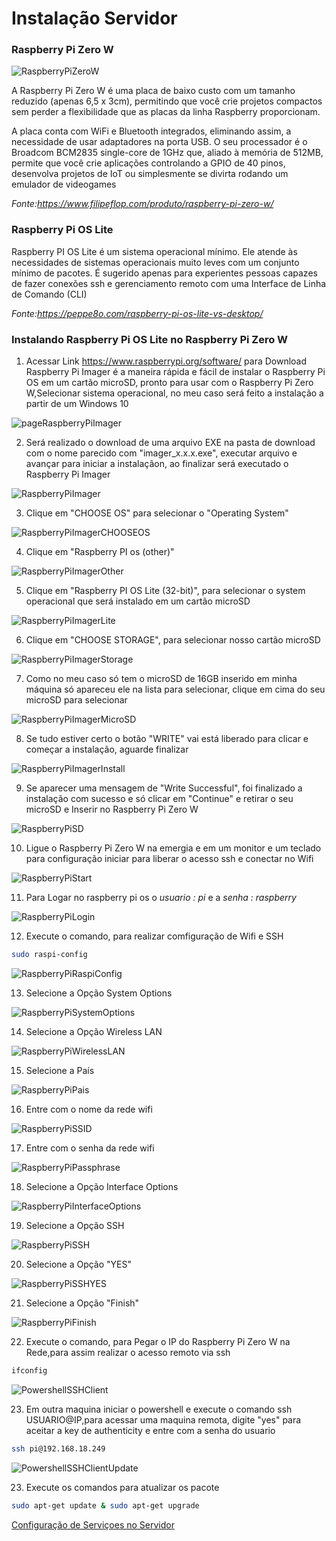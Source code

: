 # Instalação Servidor 
### Raspberry Pi Zero W

![RaspberryPiZeroW](./img/RaspberryPiZeroW.PNG)

A Raspberry Pi Zero W é uma placa de baixo custo com um tamanho reduzido (apenas 6,5 x 3cm), permitindo que você crie projetos compactos sem perder a flexibilidade que as placas da linha Raspberry proporcionam.

A placa conta com WiFi e Bluetooth integrados, eliminando assim, a necessidade de usar adaptadores na porta USB. O seu processador é o Broadcom BCM2835 single-core de 1GHz que, aliado à memória de 512MB, permite que você crie aplicações controlando a GPIO de 40 pinos, desenvolva projetos de IoT ou simplesmente se divirta rodando um emulador de videogames

*Fonte:https://www.filipeflop.com/produto/raspberry-pi-zero-w/*

### Raspberry Pi OS Lite

Raspberry PI OS Lite é um sistema operacional mínimo. Ele atende às necessidades de sistemas operacionais muito leves com um conjunto mínimo de pacotes. É sugerido apenas para experientes pessoas capazes de fazer conexões ssh e gerenciamento remoto com uma Interface de Linha de Comando (CLI)

*Fonte:https://peppe8o.com/raspberry-pi-os-lite-vs-desktop/*


### Instalando Raspberry Pi OS Lite no Raspberry Pi Zero W

1. Acessar Link https://www.raspberrypi.org/software/ para Download Raspberry Pi Imager é a maneira rápida e fácil de instalar o Raspberry Pi OS em um cartão microSD, pronto para usar com o Raspberry Pi Zero W,Selecionar sistema operacional, no meu caso será feito a instalação a partir de um Windows 10

![pageRaspberryPiImager](./img/pageRaspberryPiImager.PNG)

2. Será realizado o download de uma arquivo EXE na pasta de download com o nome parecido com "imager_x.x.x.exe", executar arquivo e avançar para iniciar a instalaçãon, ao finalizar será executado o Raspberry Pi Imager

![RaspberryPiImager](./img/RaspberryPiImager.PNG)

3. Clique em "CHOOSE OS" para selecionar o "Operating System" 

![RaspberryPiImagerCHOOSEOS](./img/RaspberryPiImagerCHOOSEOS.PNG)

4. Clique em "Raspberry PI os (other)"

![RaspberryPiImagerOther](./img/RaspberryPiImagerOther.PNG)

5. Clique em "Raspberry PI OS Lite (32-bit)", para selecionar o system operacional que será instalado em um cartão microSD

![RaspberryPiImagerLite](./img/RaspberryPiImagerLite.PNG)

6. Clique em "CHOOSE STORAGE", para selecionar nosso cartão microSD

![RaspberryPiImagerStorage](./img/RaspberryPiImagerStorage.PNG)

7. Como no meu caso só tem o microSD de 16GB inserido em minha máquina só apareceu ele na lista para selecionar, clique em cima do seu microSD para selecionar 

![RaspberryPiImagerMicroSD](./img/RaspberryPiImagerMicroSD.PNG)

8. Se tudo estiver certo o botão "WRITE" vai está liberado para clicar e começar a instalação, aguarde finalizar  

![RaspberryPiImagerInstall](./img/RaspberryPiImagerInstall.PNG)

9. Se aparecer uma mensagem de "Write Successful", foi finalizado a instalação com sucesso e só clicar em "Continue" e retirar o seu microSD e Inserir no Raspberry Pi Zero W 

![RaspberryPiSD](./img/RaspberryPiSD.jpg)

10. Ligue o Raspberry Pi Zero W na emergia e em um monitor e um teclado para configuração iniciar para liberar o acesso ssh e conectar no Wifi

![RaspberryPiStart](./img/RaspberryPiStart.jpg)

11. Para Logar no raspberry pi os o *usuario : pi* e a *senha : raspberry*

![RaspberryPiLogin](./img/RaspberryPiLogin.jpg)

12. Execute o comando, para realizar comfiguração de Wifi e SSH
```bash
sudo raspi-config 
```
![RaspberryPiRaspiConfig](./img/RaspberryPiRaspiConfig.jpg)

13. Selecione a Opção System Options

![RaspberryPiSystemOptions](./img/RaspberryPiSystemOptions.jpg)

14. Selecione a Opção Wireless LAN

![RaspberryPiWirelessLAN](./img/RaspberryPiWirelessLAN.jpg)

15. Selecione a País 

![RaspberryPiPais](./img/RaspberryPiPais.jpg)

16. Entre com o nome da  rede wifi

![RaspberryPiSSID](./img/RaspberryPiSSID.jpg)

17. Entre com o senha da  rede wifi

![RaspberryPiPassphrase](./img/RaspberryPiPassphrase.jpg)

18. Selecione a Opção Interface Options 

![RaspberryPiInterfaceOptions](./img/RaspberryPiInterfaceOptions.jpg)

19. Selecione a Opção SSH 

![RaspberryPiSSH](./img/RaspberryPiSSH.jpg)

20. Selecione a Opção "YES"

![RaspberryPiSSHYES](./img/RaspberryPiSSHYES.jpg)


21. Selecione a Opção "Finish"
    
![RaspberryPiFinish](./img/RaspberryPiFinish.jpg)

22.  Execute o comando, para Pegar o IP do Raspberry Pi Zero W na Rede,para assim realizar o acesso remoto via ssh
```bash
ifconfig
```

![PowershellSSHClient](./img/PowershellSSHClient.PNG)

23. Em outra maquina iniciar o powershell e execute o comando  ssh USUARIO@IP,para acessar uma maquina remota, digite "yes" para aceitar a key de authenticity e entre com a senha do usuario
```bash
ssh pi@192.168.18.249
```

![PowershellSSHClientUpdate](./img/PowershellSSHClientUpdate.PNG)

23. Execute os comandos para atualizar os pacote
```bash
sudo apt-get update & sudo apt-get upgrade
```

[Configuração de Serviçoes no Servidor](ConfiguracaoServicoes.md)